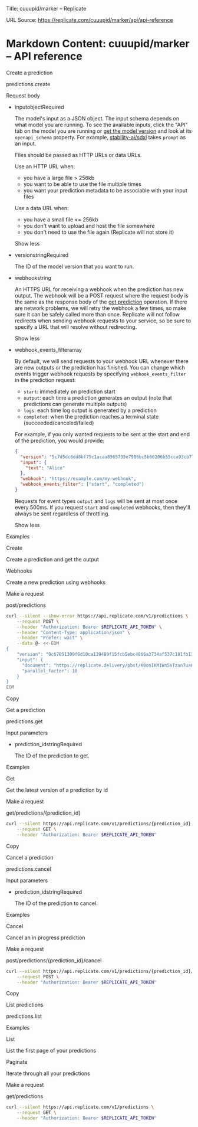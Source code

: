 Title: cuuupid/marker – Replicate

URL Source: https://replicate.com/cuuupid/marker/api/api-reference

Markdown Content:
cuuupid/marker – API reference
===============

Create a prediction

predictions.create

Request body

- inputobjectRequired
    
    The model's input as a JSON object. The input schema depends on what model you are running. To see the available inputs, click the "API" tab on the model you are running or [get the model version](https://replicate.com/cuuupid/marker/api/api-reference#models.versions.get) and look at its `openapi_schema` property. For example, [stability-ai/sdxl](https://replicate.com/stability-ai/sdxl) takes `prompt` as an input.
    
    Files should be passed as HTTP URLs or data URLs.
    
    Use an HTTP URL when:
    
    - you have a large file > 256kb
    - you want to be able to use the file multiple times
    - you want your prediction metadata to be associable with your input files
    
    Use a data URL when:
    
    - you have a small file <= 256kb
    - you don't want to upload and host the file somewhere
    - you don't need to use the file again (Replicate will not store it)
    
    Show less
    
- versionstringRequired
    
    The ID of the model version that you want to run.
    
- webhookstring
    
    An HTTPS URL for receiving a webhook when the prediction has new output. The webhook will be a POST request where the request body is the same as the response body of the [get prediction](https://replicate.com/cuuupid/marker/api/api-reference#predictions.get) operation. If there are network problems, we will retry the webhook a few times, so make sure it can be safely called more than once. Replicate will not follow redirects when sending webhook requests to your service, so be sure to specify a URL that will resolve without redirecting.
    
    Show less
    
- webhook\_events\_filterarray
    
    By default, we will send requests to your webhook URL whenever there are new outputs or the prediction has finished. You can change which events trigger webhook requests by specifying `webhook_events_filter` in the prediction request:
    
    - `start`: immediately on prediction start
    - `output`: each time a prediction generates an output (note that predictions can generate multiple outputs)
    - `logs`: each time log output is generated by a prediction
    - `completed`: when the prediction reaches a terminal state (succeeded/canceled/failed)
    
    For example, if you only wanted requests to be sent at the start and end of the prediction, you would provide:
    
    ```json
    {
      "version": "5c7d5dc6dd8bf75c1acaa8565735e7986bc5b66206b55cca93cb72c9bf15ccaa",
      "input": {
        "text": "Alice"
      },
      "webhook": "https://example.com/my-webhook",
      "webhook_events_filter": ["start", "completed"]
    }
    ```
    
    Requests for event types `output` and `logs` will be sent at most once every 500ms. If you request `start` and `completed` webhooks, then they'll always be sent regardless of throttling.
    
    Show less
    

Examples

Create

Create a prediction and get the output

Webhooks

Create a new prediction using webhooks

Make a request

post/predictions

```bash
curl --silent --show-error https://api.replicate.com/v1/predictions \
	--request POST \
	--header "Authorization: Bearer $REPLICATE_API_TOKEN" \
	--header "Content-Type: application/json" \
	--header "Prefer: wait" \
	--data @- <<-EOM
{
	"version": "9c67051309f6d10ca139489f15fcb5ebc4866a3734af537c181fb13bc719d280",
	"input": {
      "document": "https://replicate.delivery/pbxt/K0onIKM1Wn5xTzan7ua67mqePVrRf6feas4sfTjbbAROkrcL/The%20Tell-Tale%20Heart.pdf",
      "parallel_factor": 10
	}
}
EOM
```

Copy

Get a prediction

predictions.get

Input parameters

- prediction\_idstringRequired
    
    The ID of the prediction to get.
    

Examples

Get

Get the latest version of a prediction by id

Make a request

get/predictions/{prediction\_id}

```bash
curl --silent https://api.replicate.com/v1/predictions/{prediction_id} \
    --request GET \
    --header "Authorization: Bearer $REPLICATE_API_TOKEN"
```

Copy

Cancel a prediction

predictions.cancel

Input parameters

- prediction\_idstringRequired
    
    The ID of the prediction to cancel.
    

Examples

Cancel

Cancel an in progress prediction

Make a request

post/predictions/{prediction\_id}/cancel

```bash
curl --silent https://api.replicate.com/v1/predictions/{prediction_id}/cancel \
    --request POST \
    --header "Authorization: Bearer $REPLICATE_API_TOKEN"
```

Copy

List predictions

predictions.list

Examples

List

List the first page of your predictions

Paginate

Iterate through all your predictions

Make a request

get/predictions

```bash
curl --silent https://api.replicate.com/v1/predictions \
    --request GET \
    --header "Authorization: Bearer $REPLICATE_API_TOKEN"
```
